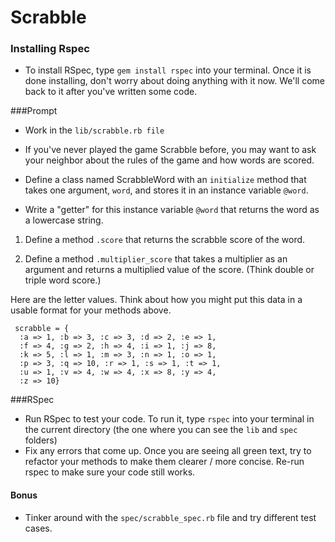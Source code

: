# Scrabble

### Installing Rspec

* To install RSpec, type `gem install rspec` into your terminal. Once it is done installing, don't worry about doing anything with it now. We'll come back to it after you've written some code.

###Prompt

* Work in the `lib/scrabble.rb file`

* If you've never played the game Scrabble before, you may want to ask your neighbor about the rules of the game and how words are scored.

* Define a class named ScrabbleWord with an `initialize` method that takes one argument, `word`, and stores it in an instance variable `@word`.

* Write a "getter" for this instance variable `@word` that returns the word as a lowercase string.

1. Define a method `.score` that returns the scrabble score of the word.

2. Define a method `.multiplier_score` that takes a multiplier as an argument and returns a multiplied value of the score. (Think double or triple word score.)

Here are the letter values. Think about how you might put this data in a usable format for your methods above.

```
 scrabble = {
  :a => 1, :b => 3, :c => 3, :d => 2, :e => 1,
  :f => 4, :g => 2, :h => 4, :i => 1, :j => 8,
  :k => 5, :l => 1, :m => 3, :n => 1, :o => 1,
  :p => 3, :q => 10, :r => 1, :s => 1, :t => 1,
  :u => 1, :v => 4, :w => 4, :x => 8, :y => 4,
  :z => 10}
```

###RSpec

* Run RSpec to test your code. To run it, type `rspec` into your terminal in the current directory (the one where you can see the `lib` and `spec` folders)
* Fix any errors that come up. Once you are seeing all green text, try to refactor your methods to make them clearer / more concise. Re-run rspec to make sure your code still works.

#### Bonus

* Tinker around with the `spec/scrabble_spec.rb` file and try different test cases.
